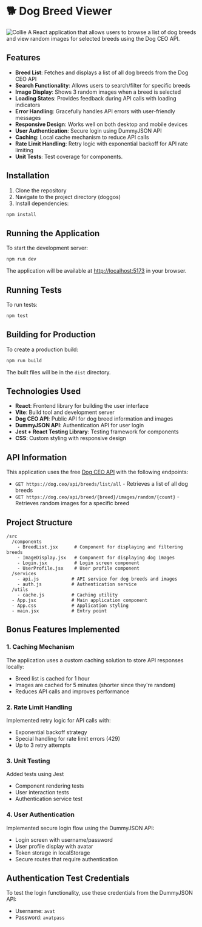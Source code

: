 # 🐕 Dog Breed Viewer
![Collie](https://images.dog.ceo/breeds/collie-border/n02106166_7543.jpg)
A React application that allows users to browse a list of dog breeds and view random images for selected breeds using the Dog CEO API.

## Features

- **Breed List**: Fetches and displays a list of all dog breeds from the Dog CEO API
- **Search Functionality**: Allows users to search/filter for specific breeds
- **Image Display**: Shows 3 random images when a breed is selected
- **Loading States**: Provides feedback during API calls with loading indicators
- **Error Handling**: Gracefully handles API errors with user-friendly messages
- **Responsive Design**: Works well on both desktop and mobile devices
- **User Authentication**: Secure login using DummyJSON API
- **Caching**: Local cache mechanism to reduce API calls
- **Rate Limit Handling**: Retry logic with exponential backoff for API rate limiting
- **Unit Tests**: Test coverage for components.

## Installation

1. Clone the repository
2. Navigate to the project directory (doggos)
3. Install dependencies:

```bash
npm install
```

## Running the Application

To start the development server:

```bash
npm run dev
```

The application will be available at [http://localhost:5173](http://localhost:5173) in your browser.

## Running Tests

To run tests:

```bash
npm test
```

## Building for Production

To create a production build:

```bash
npm run build
```

The built files will be in the `dist` directory.

## Technologies Used

- **React**: Frontend library for building the user interface
- **Vite**: Build tool and development server
- **Dog CEO API**: Public API for dog breed information and images
- **DummyJSON API**: Authentication API for user login
- **Jest + React Testing Library**: Testing framework for components
- **CSS**: Custom styling with responsive design

## API Information

This application uses the free [Dog CEO API](https://dog.ceo/dog-api/) with the following endpoints:

- `GET https://dog.ceo/api/breeds/list/all` - Retrieves a list of all dog breeds
- `GET https://dog.ceo/api/breed/{breed}/images/random/{count}` - Retrieves random images for a specific breed

## Project Structure

```
/src
  /components
    - BreedList.jsx      # Component for displaying and filtering breeds
    - ImageDisplay.jsx   # Component for displaying dog images
    - Login.jsx          # Login screen component
    - UserProfile.jsx    # User profile component
  /services
    - api.js            # API service for dog breeds and images
    - auth.js           # Authentication service
  /utils
    - cache.js          # Caching utility
  - App.jsx             # Main application component
  - App.css             # Application styling
  - main.jsx            # Entry point
```

## Bonus Features Implemented

### 1. Caching Mechanism
The application uses a custom caching solution to store API responses locally:
- Breed list is cached for 1 hour
- Images are cached for 5 minutes (shorter since they're random)
- Reduces API calls and improves performance

### 2. Rate Limit Handling
Implemented retry logic for API calls with:
- Exponential backoff strategy
- Special handling for rate limit errors (429)
- Up to 3 retry attempts

### 3. Unit Testing
Added tests using Jest
- Component rendering tests
- User interaction tests
- Authentication service test

### 4. User Authentication
Implemented secure login flow using the DummyJSON API:
- Login screen with username/password
- User profile display with avatar
- Token storage in localStorage
- Secure routes that require authentication

## Authentication Test Credentials

To test the login functionality, use these credentials from the DummyJSON API:
- Username: `avat`
- Password: `avatpass`
